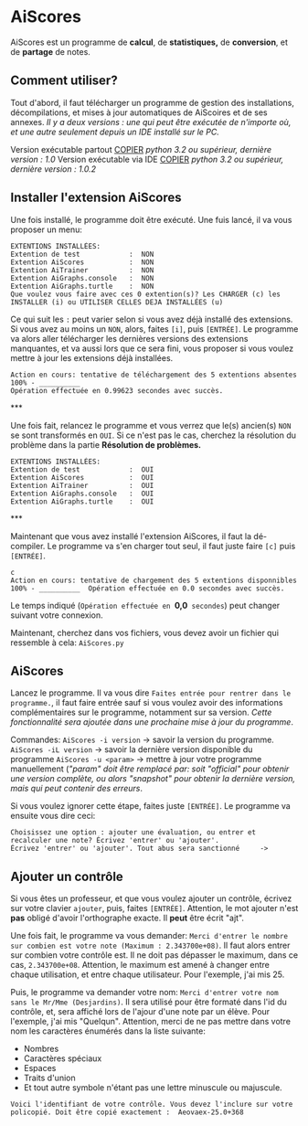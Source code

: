 # AiScores
AiScores est un programme de **calcul**, de **statistiques,** de **conversion**, et de 
**partage** de notes.

## Comment utiliser?

Tout d'abord, il faut télécharger un programme de gestion des installations, décompilations, et mises à jour automatiques de AiScoires et de ses annexes.
*Il y a deux versions : une qui peut être exécutée de n'importe où, et une autre seulement depuis un IDE installé sur le PC.*

Version exécutable partout [COPIER](https://raw.githubusercontent.com/TechnoSpiritMC/AiXtentions/main/ExtentionsLtrs.py?token=GHSAT0AAAAAACAAMGMDHMCSYYMS65WANRNWZBP25FQ)     *python 3.2 ou supérieur, dernière version : 1.0*
Version exécutable via IDE [COPIER](https://raw.githubusercontent.com/TechnoSpiritMC/AiXtentions/main/ExtentionsArrws.py?token=GHSAT0AAAAAACAAMGMDQ4F2GPXSRL2TEMF4ZBP26BA)     *python 3.2 ou supérieur, dernière version : 1.0.2*

## Installer l'extension AiScores

Une fois installé, le programme doit être exécuté. Une fuis lancé, il va vous proposer un menu:

    EXTENTIONS INSTALLÉES: 
    Extention de test            :  NON 
    Extention AiScores           :  NON 
    Extention AiTrainer          :  NON 
    Extention AiGraphs.console   :  NON 
    Extention AiGraphs.turtle    :  NON 
    Que voulez vous faire avec ces 0 extention(s)? Les CHARGER (c) les INSTALLER (i) ou UTILISER CELLES DEJA INSTALLÉES (u) 
Ce qui suit les `:` peut varier selon si vous avez déjà installé des extensions. Si vous avez au moins un `NON`, alors, faites `[i]`, puis `[ENTRÉE]`. Le programme va alors aller télécharger les dernières versions des extensions manquantes, et va aussi lors que ce sera fini, vous proposer si vous voulez mettre à jour les extensions déjà installées.

    Action en cours: tentative de téléchargement des 5 extentions absentes 
    100% - __________  
    Opération effectuée en 0.99623 secondes avec succès.

\***

Une fois fait, relancez le programme et vous verrez que le(s) ancien(s) `NON` se sont transformés en `OUI`. Si ce n'est pas le cas, cherchez la résolution du problème dans la partie **Résolution de problèmes.**

    EXTENTIONS INSTALLÉES: 
    Extention de test            :  OUI 
    Extention AiScores           :  OUI 
    Extention AiTrainer          :  OUI 
    Extention AiGraphs.console   :  OUI 
    Extention AiGraphs.turtle    :  OUI 

\***

Maintenant que vous avez installé l'extension AiScores, il faut la dé-compiler. Le programme va s'en charger tout seul, il faut juste faire `[c]` puis `[ENTRÉE]`.

    c
    Action en cours: tentative de chargement des 5 extentions disponnibles 
    100% - __________  Opération effectuée en 0.0 secondes avec succès.
Le temps indiqué (`Opération effectuée en `**0,0**` secondes`) peut changer suivant votre connexion.

Maintenant, cherchez dans vos fichiers, vous devez avoir un fichier qui ressemble à cela: `AiScores.py`

## AiScores

Lancez le programme. Il va vous dire `Faites entrée pour rentrer dans le programme.`, il faut faire entrée sauf si vous voulez avoir des informations complémentaires sur le programme, notamment sur sa version. *Cette fonctionnalité sera ajoutée dans une prochaine mise à jour du programme*.

Commandes:
`AiScores -i version`           -> savoir la version du programme.
`AiScores -iL version`         -> savoir la dernière version disponible du programme
`AiScores -u <param>`			 -> mettre à jour votre programme manuellement (*"param" doit être remplacé par: soit "official" pour obtenir une version complète, ou alors "snapshot" pour obtenir la dernière version, mais qui peut contenir des erreurs*.

Si vous voulez ignorer cette étape, faites juste `[ENTRÉE]`. Le programme va ensuite vous dire ceci:

    Choisissez une option : ajouter une évaluation, ou entrer et recalculer une note? Écrivez 'entrer' ou 'ajouter'.
    Écrivez 'entrer' ou 'ajouter'. Tout abus sera sanctionné     -> 
## Ajouter un contrôle
Si vous êtes un professeur, et que vous voulez ajouter un contrôle, écrivez sur votre clavier `ajouter`, puis, faites `[ENTRÉE]`. Attention, le mot ajouter n'est **pas** obligé d'avoir l'orthographe exacte. Il **peut** être écrit "ajt". 

Une fois fait, le programme va vous demander:
`Merci d'entrer le nombre sur combien est votre note (Maximum : 2.343700e+08)`. Il faut alors entrer sur combien votre contrôle est. Il ne doit pas dépasser le maximum, dans ce cas, `2.343700e+08`. Attention, le maximum est amené à changer entre chaque utilisation, et entre chaque utilisateur. Pour l'exemple, j'ai mis 25.

Puis, le programme va demander votre nom:
`Merci d'entrer votre nom sans le Mr/Mme (Desjardins)`. Il sera utilisé pour être formaté dans l'id du contrôle, et, sera affiché lors de l'ajour d'une note par un élève. Pour l'exemple, j'ai mis "Quelqun". Attention, merci de ne pas mettre dans votre nom les caractères énumérés dans la liste suivante:

 - Nombres 
 - Caractères spéciaux 
 - Espaces 
 - Traits d'union 
 - Et tout autre symbole n'étant pas une lettre minuscule ou majuscule.

`Voici l'identifiant de votre contrôle. Vous devez l'inclure sur votre policopié. Doit être copié exactement :  Aeovaex-25.0+368`


